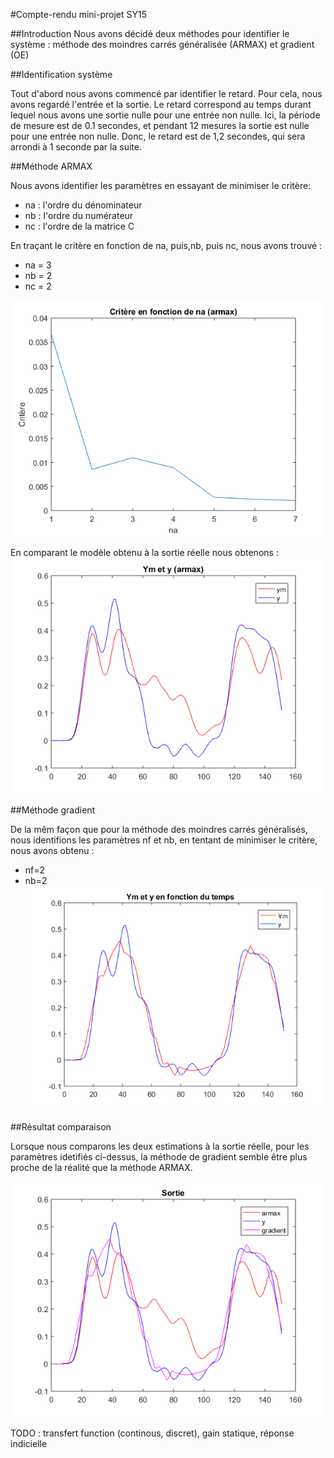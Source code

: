 #Compte-rendu mini-projet SY15

##Introduction
Nous avons décidé deux méthodes pour identifier le système : méthode des moindres carrés généralisée (ARMAX) et gradient (OE)

##Identification système

Tout d'abord nous avons commencé par identifier le retard. Pour cela, nous avons regardé l'entrée et la sortie. Le retard correspond au temps durant lequel nous avons une sortie nulle pour une entrée non nulle. 
Ici, la période de mesure est de 0.1 secondes, et pendant 12 mesures la sortie est nulle pour une entrée non nulle. 
Donc, le retard est de 1,2 secondes, qui sera arrondi à 1 seconde par la suite. 

##Méthode ARMAX

Nous avons identifier les paramètres en essayant de minimiser le critère: 

* na : l'ordre du dénominateur
* nb : l'ordre du numérateur
* nc : l'ordre de la matrice C

En traçant le critère en fonction de na, puis,nb, puis nc, nous avons trouvé :

* na = 3
* nb = 2
* nc = 2

![](cr_na_armax.png)

En comparant le modèle obtenu à la sortie réelle nous obtenons : 
![](ym_y_armax.png)


##Méthode gradient 

De la mêm façon que pour la méthode des moindres carrés généralisés, nous identifions les paramètres nf et nb, en tentant de minimiser le critère, nous avons obtenu : 
* nf=2
* nb=2
![](ym_y_oe.png)

##Résultat comparaison 

Lorsque nous comparons les deux estimations à la sortie réelle, pour les paramètres idetifiés ci-dessus, la méthode de gradient semble être plus proche de la réalité que la méthode ARMAX.

![](y_ym(arxmax&oe).png)

TODO : transfert function (continous, discret), gain statique, réponse indicielle 
